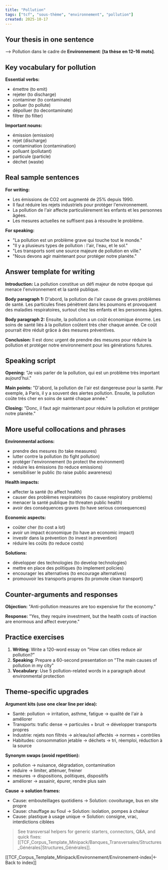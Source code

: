 ```yaml
---
title: "Pollution"
tags: ["tcf", "sous-thème", "environnement", "pollution"]
created: 2025-10-17
---
```


## Your thesis in one sentence
⟶ Pollution dans le cadre de **Environnement**: __[ta thèse en 12–16 mots]__.

## Key vocabulary for pollution

**Essential verbs:**
- émettre (to emit)
- rejeter (to discharge)
- contaminer (to contaminate)
- polluer (to pollute)
- dépolluer (to decontaminate)
- filtrer (to filter)

**Important nouns:**
- émission (emission)
- rejet (discharge)
- contamination (contamination)
- polluant (pollutant)
- particule (particle)
- déchet (waste)

## Real sample sentences

**For writing:**
- Les émissions de CO2 ont augmenté de 25% depuis 1990.
- Il faut réduire les rejets industriels pour protéger l'environnement.
- La pollution de l'air affecte particulièrement les enfants et les personnes âgées.
- Les mesures actuelles ne suffisent pas à résoudre le problème.

**For speaking:**
- "La pollution est un problème grave qui touche tout le monde."
- "Il y a plusieurs types de pollution : l'air, l'eau, et le sol."
- "Les transports sont une source majeure de pollution en ville."
- "Nous devons agir maintenant pour protéger notre planète."

## Answer template for writing

**Introduction:**
La pollution constitue un défi majeur de notre époque qui menace l'environnement et la santé publique.

**Body paragraph 1:**
D'abord, la pollution de l'air cause de graves problèmes de santé. Les particules fines pénètrent dans les poumons et provoquent des maladies respiratoires, surtout chez les enfants et les personnes âgées.

**Body paragraph 2:**
Ensuite, la pollution a un coût économique énorme. Les soins de santé liés à la pollution coûtent très cher chaque année. Ce coût pourrait être réduit grâce à des mesures préventives.

**Conclusion:**
Il est donc urgent de prendre des mesures pour réduire la pollution et protéger notre environnement pour les générations futures.

## Speaking script

**Opening:**
"Je vais parler de la pollution, qui est un problème très important aujourd'hui."

**Main points:**
"D'abord, la pollution de l'air est dangereuse pour la santé. Par exemple, à Paris, il y a souvent des alertes pollution. Ensuite, la pollution coûte très cher en soins de santé chaque année."

**Closing:**
"Donc, il faut agir maintenant pour réduire la pollution et protéger notre planète."

## More useful collocations and phrases

**Environmental actions:**
- prendre des mesures (to take measures)
- lutter contre la pollution (to fight pollution)
- protéger l'environnement (to protect the environment)
- réduire les émissions (to reduce emissions)
- sensibiliser le public (to raise public awareness)

**Health impacts:**
- affecter la santé (to affect health)
- causer des problèmes respiratoires (to cause respiratory problems)
- menacer la santé publique (to threaten public health)
- avoir des conséquences graves (to have serious consequences)

**Economic aspects:**
- coûter cher (to cost a lot)
- avoir un impact économique (to have an economic impact)
- investir dans la prévention (to invest in prevention)
- réduire les coûts (to reduce costs)

**Solutions:**
- développer des technologies (to develop technologies)
- mettre en place des politiques (to implement policies)
- encourager les alternatives (to encourage alternatives)
- promouvoir les transports propres (to promote clean transport)

## Counter-arguments and responses

**Objection:** "Anti-pollution measures are too expensive for the economy."

**Response:** "Yes, they require investment, but the health costs of inaction are enormous and affect everyone."

## Practice exercises

1. **Writing**: Write a 120-word essay on "How can cities reduce air pollution?"
2. **Speaking**: Prepare a 60-second presentation on "The main causes of pollution in my city"
3. **Vocabulary**: Use 5 pollution-related words in a paragraph about environmental protection

## Theme-specific upgrades

**Argument kits (use one clear line per idea):**
- Santé: pollution → irritation, asthme, fatigue → qualité de l'air à améliorer
- Transports: trafic dense → particules + bruit → développer transports propres
- Industrie: rejets non filtrés → air/eau/sol affectés → normes + contrôles
- Habitudes: consommation jetable → déchets → tri, réemploi, réduction à la source

**Synonym swaps (avoid repetition):**
- pollution → nuisance, dégradation, contamination
- réduire → limiter, atténuer, freiner
- mesures → dispositions, politiques, dispositifs
- améliorer → assainir, épurer, rendre plus sain

**Cause → solution frames:**
- Cause: embouteillages quotidiens → Solution: covoiturage, bus en site propre
- Cause: chauffage au fioul → Solution: isolation, pompes à chaleur
- Cause: plastique à usage unique → Solution: consigne, vrac, interdictions ciblées

> See transversal helpers for generic starters, connectors, Q&A, and quick fixes: [[TCF_Corpus_Template_Minipack/Banques_Transversales/Structures_Générales|Structures_Générales]].

[[TCF_Corpus_Template_Minipack/Environnement/Environement-index|← Back to index]]